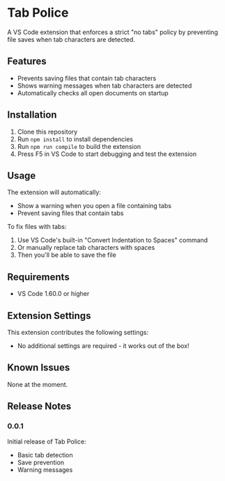 # Tab Police

A VS Code extension that enforces a strict "no tabs" policy by preventing file saves when tab characters are detected.

## Features

- Prevents saving files that contain tab characters
- Shows warning messages when tab characters are detected
- Automatically checks all open documents on startup

## Installation

1. Clone this repository
2. Run `npm install` to install dependencies
3. Run `npm run compile` to build the extension
4. Press F5 in VS Code to start debugging and test the extension

## Usage

The extension will automatically:
- Show a warning when you open a file containing tabs
- Prevent saving files that contain tabs

To fix files with tabs:
1. Use VS Code's built-in "Convert Indentation to Spaces" command
2. Or manually replace tab characters with spaces
3. Then you'll be able to save the file

## Requirements

- VS Code 1.60.0 or higher

## Extension Settings

This extension contributes the following settings:

* No additional settings are required - it works out of the box!

## Known Issues

None at the moment.

## Release Notes

### 0.0.1

Initial release of Tab Police:
- Basic tab detection
- Save prevention
- Warning messages